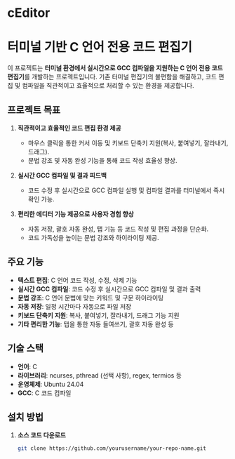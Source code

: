 # cEditor

# 터미널 기반 C 언어 전용 코드 편집기

이 프로젝트는 **터미널 환경에서 실시간으로 GCC 컴파일을 지원하는 C 언어 전용 코드 편집기**를 개발하는 프로젝트입니다. 기존 터미널 편집기의 불편함을 해결하고, 코드 편집 및 컴파일을 직관적이고 효율적으로 처리할 수 있는 환경을 제공합니다.

## 프로젝트 목표

1. **직관적이고 효율적인 코드 편집 환경 제공**
   - 마우스 클릭을 통한 커서 이동 및 키보드 단축키 지원(복사, 붙여넣기, 잘라내기, 드래그).
   - 문법 강조 및 자동 완성 기능을 통해 코드 작성 효율성 향상.

2. **실시간 GCC 컴파일 및 결과 피드백**
   - 코드 수정 후 실시간으로 GCC 컴파일 실행 및 컴파일 결과를 터미널에서 즉시 확인 가능.

3. **편리한 에디터 기능 제공으로 사용자 경험 향상**
   - 자동 저장, 괄호 자동 완성, 탭 기능 등 코드 작성 및 편집 과정을 단순화.
   - 코드 가독성을 높이는 문법 강조와 하이라이팅 제공.

## 주요 기능

- **텍스트 편집**: C 언어 코드 작성, 수정, 삭제 기능
- **실시간 GCC 컴파일**: 코드 수정 후 실시간으로 GCC 컴파일 및 결과 출력
- **문법 강조**: C 언어 문법에 맞는 키워드 및 구문 하이라이팅
- **자동 저장**: 일정 시간마다 자동으로 파일 저장
- **키보드 단축키 지원**: 복사, 붙여넣기, 잘라내기, 드래그 기능 지원
- **기타 편리한 기능**: 탭을 통한 자동 들여쓰기, 괄호 자동 완성 등

## 기술 스택

- **언어**: C
- **라이브러리**: ncurses, pthread (선택 사항), regex, termios 등
- **운영체제**: Ubuntu 24.04
- **GCC**: C 코드 컴파일

## 설치 방법

1. **소스 코드 다운로드**
   ```bash
   git clone https://github.com/yourusername/your-repo-name.git
